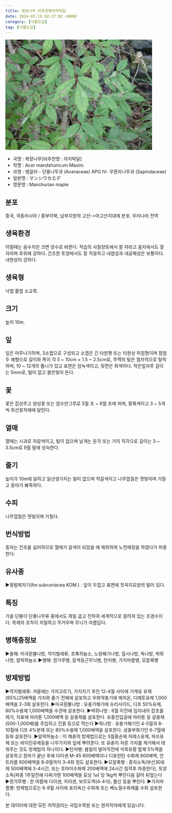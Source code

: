 ```yaml
---
title: 복장나무_비추천명까치박달
date: 2024-03-19 02:27:02 +0800
category: [식물도감]
tag: [식물도감]
---
```




![복장나무[비추천명 : 까치박달]](/assets/img/fileUpload/plants/basic/Aceraceae/Acer/2231/1_th2.JPG)
- 국명 : 복장나무[비추천명 : 까치박달]
- 학명 : Acer mandshuricum Maxim.
- 과명 : 앵글러 - 단풍나무과 (Aceraceae) APG Ⅳ- 무환자나무과 (Sapindaceae)
- 일본명 : マンシウカエデ
- 영문명 : Manchurian maple


## 분포
중국, 국동러시아 / 중부이북, 남부지방의 고산->아고산지대에 분포. 우리나라 전역
## 생육환경
어릴때는 음수지만 크면 양수로 바뀐다. 적습의 사질양토에서 잘 자라고 음지에서도 잘 자라며 추위에 강하다. 건조한 토양에서도 잘 적응하고 내염성과 내공해성은 보통이다. 내한성이 강하다.
## 생육형
낙엽 활엽 소교목. 
## 크기
높이 10m.
## 잎
잎은 마주나기하며, 3소엽으로 구성되고 소엽은 긴 타원형 또는 타원상 피침형이며 점첨두 예형으로 길이와 폭이 각  5 ~ 10cm × 1.5 ~ 2.5cm로, 주맥의 털은 점차적으로 탈락하며, 10 ~ 12개의 톱니가 있고 표면은 암녹색이고, 뒷면은 회색이다.  작은잎자루 길이는 5mm로, 털이 없고 붉은빛이 돈다.  
## 꽃
꽃은 잡성주고 양성꽃 또는 암수딴그루로 5월 초 ~ 6월 초에 피며, 황록색이고 3 ~ 5개씩 취산꽃차례에 달린다.
## 열매
열매는 시과로 자갈색이고, 털이 없으며 날개는 둔각 또는 거의 직각으로 길이는 3 ~ 3.5cm로 9월 말에 성숙한다.
## 줄기
높이가 10m에 달하고 일년생가지는 털이 없으며 적갈색이고 나무껍질은 잿빛이며 거칠고 동아가 뾰족하다.
## 수피
나무껍질은 잿빛이며 거칠다.
## 번식방법
종자는 건조를 싫어하므로 열매가 갈색이 되었을 때 채취하여 노천매장을 하였다가 파종한다.
## 유사종
▶젖털복자기(for.subcoriacea KOM.) : 잎이 두껍고 표면에 젓꼭지모양의 털이 있다.
## 특징
가을 단풍이 단풍나무류 중에서도 제일 곱고 진하여 세계적으로 알려져 있는 조경수이다. 목재의 조직이 치밀하고 무거우며 무늬가 아름답다.
## 병해충정보
▶충해: 미국흰불나방, 깍지벌레류, 초록하늘소, 노랑쐐기나방, 짚시나방, 독나방,  박쥐나방, 알락하늘소
▶병해: 흰가루병, 갈색둥근무늬병, 탄저병, 가지마름병, 모잘록병
## 방제방법
▶깍지벌레류: 겨울에는 가지고르기, 가지치기 후인 12-4월 사이에 기계유 유제(95%)25배액을 가지와 줄기 전체에 살포하고 우화약충기에 메치온, 디메토유제 1,000배액을 2-3회 살포한다.
▶미국흰불나방 : 유충가해기에 슈리사이드, 디프 50%유제, 80%수용재 1,000배액을 수관에 살포한다. 
▶박쥐나방 : 6월 이전에 임지내의 잡초를 제거, 지표에 마라톤 1,000배액 등 살충제를 살포한다. 유충진입공에 마라톤 등 살충제(500-1,000배)를 주입하고 진흙 등으로 막는다
▶독나방 : 유충가해기인 4-5월과 8-10월에 디프 4%분제 또는 80%수용제 1,000배액을 살포한다. 성충부화기인 6-7월에 등화 살포한다.
▶알락하늘소 : 이 해충의 방제법으로는 5월중순에 피레스유제, 파프유제 또는 바이린유제등을 나무가지와 잎에 뿌려준다. 또 유충이 자른 가지를 제거해서 태워주는 것도 방제법의 하나이다. 
▶탄저병: 봄철의 발아직전에 석회유황 합제 5%액을 살포하고 장마가 끝난 후에 다이센 M-45 600배액이나 디포란탄 수화제 800배액, 안트라콜 600배액을 8-9월까지 3-4회 정도 살포한다.
▶모잘록병 : 종자소독(부산30유제 500배액에 3-4시간, 또는 호마이수화제 200배액에 24시간 침적후 파종한다), 토양소독(파종 1주일전에 다찌가렌 100배액을 묘상 1㎡ 당 1kg씩 뿌린다음 갈아 뒤엎는다
▶흰가루병 : 한 여름에 다이센, 카라센, 보르도액(4-4식), 톱신 등을 뿌린다.
▶가지마름병: 방제법으로는 6-9월 사이에 포리옥신 수화제 또는 베노밀수화제를 수회 살포한다.






본 데이터에 대한 모든 저작권리는 국립수목원 또는 원저작자에게 있습니다.
